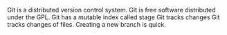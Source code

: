 Git is a distributed version control system.
Git is free software distributed under the GPL.
Git has a mutable index called stage
Git tracks changes
Git tracks changes of files.
Creating a new branch is quick.